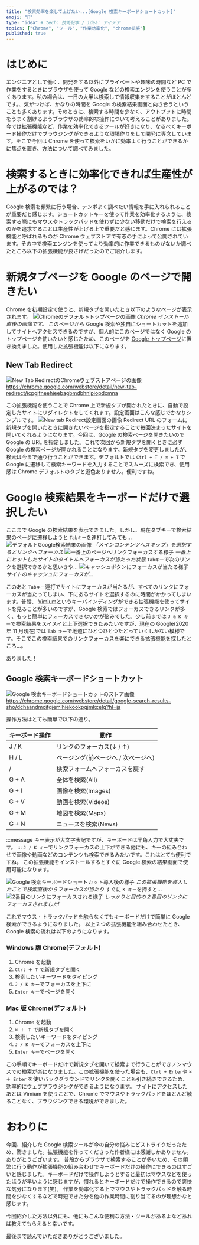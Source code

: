 ```yaml
---
title: "検索効率を楽して上げたい...[Google 検索キーボードショートカット]"
emoji: "🌟"
type: "idea" # tech: 技術記事 / idea: アイデア
topics: ["Chrome", "ツール", "作業効率化", "chrome拡張"]
published: true
---
```


# はじめに

エンジニアとして働く、開発をする以外にプライベートや趣味の時間など PC で作業をするときにブラウザを使って Google などの検索エンジンを使うことが多くあります。私の場合は、一日の大半は検索して情報収集をすることがほとんどです。、気がつけば、かなりの時間を Google の検索結果画面と向き合うということも多くあります。そのときに、検索する時間を少なく、アウトプットに時間をうまく割けるようブラウザの効率的な操作について考えることがありました。今では拡張機能など、作業を効率化できるツールが好きになり、なるべくキーボード操作だけでブラウジングができるような環境作りをして開発に専念しています。そこで今回は Chrome を使って検索をいかに効率よく行うことができるかに焦点を置き、方法について調べてみました。

# 検索するときに効率化できれば生産性が上がるのでは？

Google 検索を頻繁に行う場合、テンポよく調べたい情報を手に入れられることが重要だと感じます。ショートカットキーを使って作業を効率化するように、検索する際にもマウスやトラックパッドを使わずに少ない移動だけで検索を行えるのかを追求することは生産性が上げる上で重要だと感じます。Chrome には拡張機能と呼ばれるものが Chrome ウェブストアで有志の手によって公開されています。その中で検索エンジンを使ってより効率的に作業できるものがないか調べたところ以下の拡張機能が良さげだったのでご紹介します。

# 新規タブページを Google のページで開きたい

Chrome を初期設定で使うと、新規タブを開いたとき以下のようなページが表示されます。
![Chromeのデフォルトトップページの画像](https://storage.googleapis.com/zenn-user-upload/ptn4qslk7wkqftou7d1zeb6kzk8m)
_Chrome インストール直後の画像です。_
このページから Google 検索や独自にショートカットを追加してサイトへアクセスできるのですが、個人的にこのページではなく Google のトップページを使いたいと感じたため、このページを [Google トップページ](https://www.google.com/)に置き換えました。使用した拡張機能は以下になります。

## New Tab Redirect

![New Tab RedirectのChromeウェブストアページの画像](https://storage.googleapis.com/zenn-user-upload/dak1mxxzx9msyq9stkyep0855z0m)
https://chrome.google.com/webstore/detail/new-tab-redirect/icpgjfneehieebagbmdbhnlpiopdcmna

この拡張機能を使うことで Chrome 上で新規タブが開かれたときに、自動で設定したサイトにリダイレクトをしてくれます。設定画面はこんな感じでかなりシンプルです。
![New tab Redirect設定画面の画像](https://storage.googleapis.com/zenn-user-upload/dia7r0wv65qh6pm8vfm90jex3e49)
Redirect URL のフォームに新規タブを開いたときに開きたいページを指定することで毎回決まったサイトを開いてくれるようになります。今回は、Google の検索ページを開きたいので Google の URL を指定しました。これで次回から新規タブを開くときに必ず Google の検索ページが開かれることになります。新規タブを変更しましたが、検索は今まで通り行うことができます。デフォルトでは `Ctrl + T / ⌘ + T` で Google に遷移して検索キーワードを入力することでスムーズに検索でき、使用感は Chrome デフォルトのタブと遜色ありません。便利ですね。

# Google 検索結果をキーボードだけで選択したい

ここまで Google の検索結果を表示できました。しかし、現在タブキーで検索結果のページに遷移しようと `Tabキー`を連打してみても...
![デフォルトGoogle検索結果の画像](https://storage.googleapis.com/zenn-user-upload/1q36voia8dvpg1oc6wtmoke2vvmz)
_「メインコンテンツへスキップ」を選択するとリンクへフォーカス_
![一番上のページへリンクフォーカスする様子](https://storage.googleapis.com/zenn-user-upload/tcwnb5td4zgu1pya18m094bl1t74)
_一番上にヒットしたサイトのタイトルへフォーカスが当たった状態_
`Tabキー`で次のリンクを選択できるかと思いきや...
![キャッシュボタンにフォーカスが当たる様子](https://storage.googleapis.com/zenn-user-upload/8zwlmt376q6h69t26l423maygkaf)
_サイトのキャッシュにフォーカスが..._

このあと `Tabキー`連打でサイトにフォーカスが当たるが、すべてのリンクにフォーカスが当たってしまい、下にあるサイトを選択するのに時間がかかってしまいます。普段、 [Vimium](https://chrome.google.com/webstore/detail/vimium/dbepggeogbaibhgnhhndojpepiihcmeb?hl=ja)というキーバインディングができる拡張機能を使ってサイトを見ることが多いのですが、Google 検索ではフォーカスできるリンクが多く、もっと簡単にフォーカスできないかが悩みでした。少し前までは `J & K キー`で検索結果をスイスイと上下選択できたみたいですが、現在の Google(2020 年 11 月現在)では `Tab キー`で地道にひとつひとつたどっていくしかない模様です。そこでこの検索結果でのリンクフォーカスを楽にできる拡張機能を探したところ...。

ありました！

## Google 検索キーボードショートカット

![Google 検索キーボードショートカットのストア画像](https://storage.googleapis.com/zenn-user-upload/oqbqv0vnc4zxolwle1ztpo1ndr2k)
https://chrome.google.com/webstore/detail/google-search-results-sho/dchaandmcifgjemlhiekookpgjmkcelg?hl=ja

操作方法はとても簡単で以下の通り。

| キーボード操作 | 動作                                |
| -------------- | ----------------------------------- |
| J / K          | リンクのフォーカス(↓ / ↑)           |
| H / L          | ページング(前ページへ / 次ページへ) |
| /              | 検索フォームへフォーカスを戻す      |
| G + A          | 全体を検索(All)                     |
| G + I          | 画像を検索(Images)                  |
| G + V          | 動画を検索(Videos)                  |
| G + M          | 地図を検索(Maps)                    |
| G + N          | ニュースを検索(News)                |

:::message
キー表示が大文字表記ですが、キーボードは半角入力で大丈夫です。
:::
`J / K キー`でリンクフォーカスの上下ができる他にも、キーの組み合わせで画像や動画などのコンテンツも検索できるみたいです。これはとても便利ですね。
この拡張機能をインストールするとすぐに Google 検索の結果画面で使用可能になります。

![Google 検索キーボードショートカット導入後の様子](https://storage.googleapis.com/zenn-user-upload/8n0st6ntg37x61ecsijh9mappkh7)
_この拡張機能を導入したことで検索直後からフォーカスが当たり_
すぐに `K キー`を押すと...
![2番目のリンクにフォーカスされる様子](https://storage.googleapis.com/zenn-user-upload/4jxh731n4i3w7o3tl6i5nkk77ii5)
_しっかりと目的の２番目のリンクにフォーカスされました!_

これでマウス・トラックパッドを触らなくてもキーボードだけで簡単に Google 検索ができるようになりました。
以上２つの拡張機能を組み合わせたとき、Google 検索の流れは以下のようになります。

### Windows 版 Chrome(デフォルト)

1. Chrome を起動
2. `Ctrl ＋ T` で新規タブを開く
3. 検索したいキーワードをタイピング
4. `J / K キー`でフォーカスを上下に
5. `Enter キー`でページを開く

### Mac 版 Chrome(デフォルト)

1. Chrome を起動
2. `⌘ ＋ Ｔ` で新規タブを開く
3. 検索したいキーワードをタイピング
4. `J / K キー`でフォーカスを上下に
5. `Enter キー`でページを開く

この手順でキーボードだけで新規タブを開いて検索まで行うことができノンマウスでの検索が楽になりました。この拡張機能を使った場合も、`Ctrl + Enter`や `⌘ ＋ Enter` を使いバックグラウンドでリンクを開くことも引き続きできるため、効率的にウェブブラウジングができるようになります。
サイトにアクセスしたあとは Vimium を使うことで、Chrome でマウスやトラックパッドをほとんど触ることなく、ブラウジングできる環境ができました。

# おわりに

今回、紹介した Google 検索ツールが今の自分の悩みにどストライクだったため、驚きました。拡張機能を作ってくださった作者様には感謝しかありません。ありがとうございます。 普段からブラウザで検索することが多いため、その頻繁に行う動作が拡張機能の組み合わせでキーボードだけの操作にできるのはすごいと感じました。キーボードだけで操作しようとすると最初はマウスなどを使ったほうが早いように感じますが、慣れるとキーボードだけで操作できるので爽快な気分になります(笑)。 作業を効率化する上でマウスやトラックパッドを触る時間を少なくするなどで時短できた分を他の作業時間に割り当てるのが理想かなと感じます。

今回紹介した方法以外にも、他にもこんな便利な方法・ツールがあるよなどあれば教えてもらえると幸いです。

最後まで読んでいただきありがとうございました。
